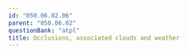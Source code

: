 ```yaml
---
id: "050.06.02.06"
parent: "050.06.02"
questionBank: "atpl"
title: Occlusions, associated clouds and weather
---
```

